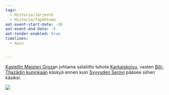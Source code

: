 ```yaml
---
tags:
  - Historia/Järjestö
  - Historia/Tapahtuma
aat-event-start-date: -10
aat-event-end-date: -5
aat-render-enabled: true
timelines:
  - main


---
```

[Kastellin Maisteri Groza](Kastellin%20Maisteri%20Groza.md)n johtama salaliitto tuhota [Karkaiskoivu](Karkaiskoivu.md), vasten [Bôl-Thazâdin kuninkaan](Bôl-Thazâdin%20kuningas) käskyä ennen kuin [Syvyyden Serovi](Shial-Nagheraz.md) pääsee siihen käsiksi.

![](https://cdn.midjourney.com/bc57ee0f-69b7-4d22-a7f9-914264a0e69d/0_2.webp)
